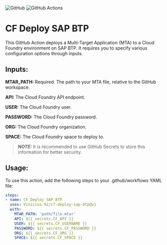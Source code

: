 ![GitHub](https://img.shields.io/badge/github-%23121011.svg?style=for-the-badge&logo=github&logoColor=white)
![GitHub Actions](https://img.shields.io/badge/github%20actions-%232671E5.svg?style=for-the-badge&logo=githubactions&logoColor=white)

# CF Deploy SAP BTP

This GitHub Action deploys a Multi-Target Application (MTA) to a Cloud Foundry environment on SAP BTP. It requires you to specify various configuration options through inputs.

## Inputs:

**MTAR_PATH:** Required. The path to your MTA file, relative to the GitHub workspace.

**API:** The Cloud Foundry API endpoint.

**USER:** The Cloud Foundry user.

**PASSWORD:** The Cloud Foundry password.

**ORG:** The Cloud Foundry organization.

**SPACE:** The Cloud Foundry space to deploy to.

> **_NOTE:_**  It is recommended to use GitHub Secrets to store this information for better security.

## Usage:

To use this action, add the following steps to your .github/workflows YAML file:

```yaml
steps:
- name: CF Deploy SAP BTP
  uses: Vinicius-92/cf-deploy-sap-btp@v1
  with:
    MTAR_PATH: 'path/file.mtar'
    API: ${{ secrets.CF_API }}
    USER: ${{ secrets.CF_USERNAME }}
    PASSWORD: ${{ secrets.CF_PASSWORD }}
    ORG: ${{ secrets.CF_ORG }}
    SPACE: ${{ secrets.CF_SPACE }}
